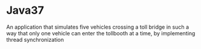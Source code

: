 # Java37
An application that simulates five vehicles crossing a toll bridge in such a way that only one vehicle can enter the tollbooth at a time, by implementing thread synchronization
